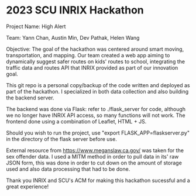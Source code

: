 # 2023 SCU INRIX Hackathon

Project Name: High Alert

Team: Yann Chan, Austin Min, Dev Pathak, Helen Wang

Objective: The goal of the hackathon was centered around smart moving, transportation, and mapping. Our team created a web app aiming to dynamically suggest safer routes on kids' routes to school, integrating the traffic data and routes API that INRIX provided as part of our innovation goal.


This git repo is a personal copy/backup of the code written and deployed as part of the hackathon. I specialized in both data collection and also building the backend server.

The backend was done via Flask: refer to ./flask_server for code, although we no longer have INRIX API access, so many functions will not work. The frontend done using a combination of Leaflet, HTML + JS.  

Should you wish to run the project, use "export FLASK_APP=flaskserver.py" in the directory of the flask server before use.  

External resource from https://www.meganslaw.ca.gov/ was taken for the sex offender data. I used a MITM method in order to pull data in its' raw JSON form, this was done in order to cut down on the amount of storage used and also data processing that had to be done.

Thank you INRIX and SCU's ACM for making this hackathon sucessful and a great experience!  
